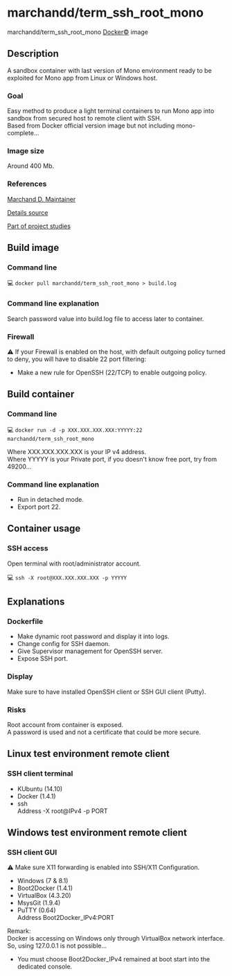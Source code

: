 # marchandd/term_ssh_root_mono

marchandd/term_ssh_root_mono [Docker:copyright:](https://docs.docker.com/ "Docker") image

## Description

A sandbox container with last version of Mono environment ready to be exploited for Mono app from Linux or Windows host.

### Goal

Easy method to produce a light terminal containers to run Mono app into sandbox from secured host to remote client with SSH.  
Based from Docker official version image but not including mono-complete...

### Image size

Around 400 Mb.

### References

[Marchand D. Maintainer](https://github.com/marchandd/ "Maintainer")

[Details source](https://github.com/marchandd/term_ssh_root_mono/ "Details")

[Part of project studies](https://github.com/marchandd/docker_index/ "References")

## Build image

### Command line

:computer: `docker pull marchandd/term_ssh_root_mono > build.log`

### Command line explanation

Search password value into build.log file to access later to container.

### Firewall

:warning: If your Firewall is enabled on the host, with default outgoing policy turned to 
deny, 
you will have to disable 22 port filtering:  
- Make a new rule for OpenSSH (22/TCP) to enable outgoing policy.

## Build container

### Command line

:computer: `docker run -d -p XXX.XXX.XXX.XXX:YYYYY:22 marchandd/term_ssh_root_mono`

Where XXX.XXX.XXX.XXX is your IP v4 address.  
Where YYYYY is your Private port, if you doesn't know free port, try from 49200...

### Command line explanation

- Run in detached mode.
- Export port 22.

## Container usage

### SSH access

Open terminal with root/administrator account.

:computer: `ssh -X root@XXX.XXX.XXX.XXX -p YYYYY`

## Explanations

### Dockerfile

- Make dynamic root password and display it into logs.
- Change config for SSH daemon.
- Give Supervisor management for OpenSSH server.
- Expose SSH port.

### Display

Make sure to have installed OpenSSH client or SSH GUI client (Putty).

### Risks

Root account from container is exposed.  
A password is used and not a certificate that could be more secure.
 
## Linux test environment remote client

### SSH client terminal

- KUbuntu (14.10)
- Docker (1.4.1)
- ssh  
  Address -X root@IPv4 -p PORT

## Windows test environment remote client

### SSH client GUI

:warning: Make sure X11 forwarding is enabled into SSH/X11 Configuration.

- Windows (7 & 8.1)
- Boot2Docker (1.4.1)
- VirtualBox (4.3.20)
- MsysGit (1.9.4)
- PuTTY (0.64)  
  Address Boot2Docker_IPv4:PORT

Remark:  
Docker is accessing on Windows only through VirtualBox network interface. 
So, using 127.0.0.1 is not possible...  
- You must choose Boot2Docker_IPv4 remained at boot start into the dedicated console.

